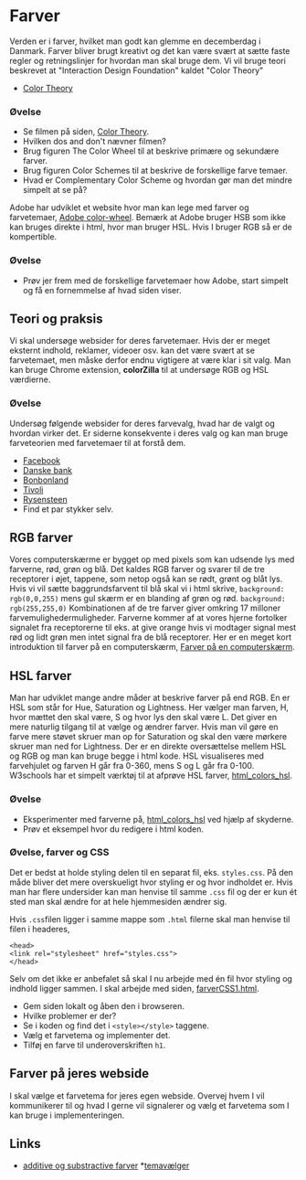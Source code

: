 # Farver
Verden er i farver, hvilket man godt kan glemme en decemberdag i Danmark. Farver bliver brugt kreativt og det kan være svært at sætte faste regler og retningslinjer for hvordan man skal bruge dem. Vi vil bruge teori beskrevet at "Interaction Design Foundation" kaldet "Color Theory"
* [Color Theory](https://www.interaction-design.org/literature/topics/color-theory)

### Øvelse
* Se filmen på siden, [Color Theory](https://www.interaction-design.org/literature/topics/color-theory).
* Hvilken dos and don't nævner filmen?
* Brug figuren The Color Wheel til at beskrive primære og sekundære farver.
* Brug figuren Color Schemes til at beskrive de forskellige farve temaer.
* Hvad er Complementary Color Scheme og hvordan gør man det mindre simpelt at se på?

Adobe har udviklet et website hvor man kan lege med farver og farvetemaer, [Adobe color-wheel](https://color.adobe.com/create/color-wheel). Bemærk at Adobe bruger HSB som ikke kan bruges direkte i html, hvor man bruger HSL. Hvis I bruger RGB så er de kompertible.

### Øvelse
* Prøv jer frem med de forskellige farvetemaer how Adobe, start simpelt og få en fornemmelse af hvad siden viser.

## Teori og praksis
Vi skal undersøge websider for deres farvetemaer. Hvis der er meget eksternt indhold, reklamer, videoer osv. kan det være svært at se farvetemaet, men måske derfor endnu vigtigere at være klar i sit valg. Man kan bruge Chrome extension, **colorZilla** til at undersøge RGB og HSL værdierne.

### Øvelse
Undersøg følgende websider for deres farvevalg, hvad har de valgt og hvordan virker det. Er siderne konsekvente i deres valg og kan man bruge farveteorien med farvetemaer til at forstå dem.
* [Facebook](https://www.facebook.com/)
* [Danske bank](https://danskebank.dk/privat)
* [Bonbonland](https://www.bonbonland.dk/)
* [Tivoli](https://www.tivoli.dk)
* [Rysensteen](https://rysensteen.dk)
* Find et par stykker selv.


## RGB farver
Vores computerskærme er bygget op med pixels som kan udsende lys med farverne, rød, grøn og blå. Det kaldes RGB farver og svarer til de tre receptorer i øjet, tappene, som netop også kan se rødt, grønt og blåt lys. Hvis vi vil sætte baggrundsfarvent til blå skal vi i html skrive,
```background: rgb(0,0,255)```
mens gul skærm er en blanding af grøn og rød.
```background: rgb(255,255,0)```
Kombinationen af de tre farver giver omkring 17 milloner farvemulighedermuligheder. Farverne kommer af at vores hjerne fortolker signalet fra receptorerne til eks. at give orange hvis vi modtager signal mest rød og lidt grøn men intet signal fra de blå receptorer. Her er en meget kort introduktion til farver på en computerskærm, [Farver på en computerskærm](https://www.chem.purdue.edu/gchelp/cchem/RGBColors/body_rgbcolors.html#:~:text=A%20monitor%20or%20TV%20screen,surrounded%20by%20a%20black%20mask.).

## HSL farver
Man har udviklet mange andre måder at beskrive farver på end RGB. En er HSL som står for Hue, Saturation og Lightness. Her vælger man farven, H, hvor mættet den skal være, S og hvor lys den skal være L. Det giver en mere naturlig tilgang til at vælge og ændrer farver. Hvis man vil gøre en farve mere støvet skruer man op for Saturation og skal den være mørkere skruer man ned for Lightness. Der er en direkte oversættelse mellem HSL og RGB og man kan bruge begge i html kode. HSL visualiseres med farvehjulet og farven H går fra 0-360, mens S og L går fra 0-100. W3schools har et simpelt værktøj til at afprøve HSL farver, [html_colors_hsl](https://www.w3schools.com/html/html_colors_hsl.asp).

 ### Øvelse
 * Eksperimenter med farverne på, [html_colors_hsl](https://www.w3schools.com/html/html_colors_hsl.asp) ved hjælp af skyderne.
 * Prøv et eksempel hvor du redigere i html koden.

### Øvelse, farver og CSS
Det er bedst at holde styling delen til en separat fil, eks. ```styles.css```. På den måde bliver det mere overskueligt hvor styling er og hvor indholdet er. Hvis man har flere undersider kan man henvise til samme ```.css``` fil og der er kun ét sted man skal ændre for at hele hjemmesiden ændrer sig.

Hvis ```.css```filen ligger i samme mappe som ```.html``` filerne skal man henvise til filen i headeres,
```
<head>
<link rel="stylesheet" href="styles.css">
</head>
```

Selv om det ikke er anbefalet så skal I nu arbejde med én fil hvor styling og indhold ligger sammen. I skal arbejde med siden, [farverCSS1.html](/introduktion/farverCSS1.html).
* Gem siden lokalt og åben den i browseren.
* Hvilke problemer er der?
* Se i koden og find det i ```<style></style>``` taggene.
* Vælg et farvetema og implementer det.
* Tilføj en farve til underoverskriften ```h1```.

 ## Farver på jeres webside
 I skal vælge et farvetema for jeres egen webside. Overvej hvem I vil kommunikerer til og hvad I gerne vil signalerer og vælg et farvetema som I kan bruge i implementeringen.

## Links
* [additive og substractive farver](http://mpsteenstrup.dk/farveblanding_js/farveblanding_js.html)
*[temavælger](https://coolors.co/d62839-ba324f-175676-4ba3c3-cce6f4)
